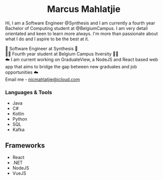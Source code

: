 <h1 align="center">Marcus Mahlatjie</h1>

<p>Hi, I am a Software Engineer @Synthesis and I am currently a fourth year Bachelor of Computing student at @BelgiumCampus. I am very detail orientated and keen to learn more always. I'm more than passionate about what I do and I aspire to be the best at it. </p>

 🏫 Software Engineer at Synthesis 🏫<br>
🧑‍🎓 Fourth year student at Belgium Campus Itversity 🧑‍🎓 <br>
☁️ I am current working on GraduateView, a NodeJS and React based web app that aims to bridge the gap between new graduates and job opportunities ☁️ <br>
Email me - [nicmahlatjie@icloud.com](nicmahlatjie@icloud.com)


### Languages & Tools

<ul>
  <li>Java</li>
  <li>C#</li>
  <li>Kotlin</li>
  <li>Python</li>
  <li>SQL</li>
  <li>Kafka</li>
</ul>

## Frameworks

<ul>
  <li>React</li>
  <li>.NET</li>
  <li>NodeJS</li>
  <li>VueJS</li>
</ul>

